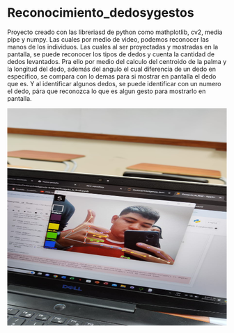 # Reconocimiento_dedosygestos

Proyecto creado con las libreriasd de python como mathplotlib, cv2, media pipe y numpy. Las cuales por medio de video, podemos reconocer las manos de los individuos.
Las cuales al ser proyectadas y mostradas en la pantalla, se puede reconocer los tipos de dedos y cuenta la cantidad de dedos levantados. Pra ello por medio del calculo del centroido de la palma
y la longitud del dedo, además del angulo el cual diferencia de un dedo en especifico, se compara con lo demas para si mostrar en pantalla el dedo que es.
 Y al identificar algunos dedos, se puede identificar con un numero el dedo, pára que reconozca lo que es algun gesto para mostrarlo en pantalla.

 <div align="center">
<img  width="600" height="500" src="https://github.com/Marianito5382/Reconocimiento_dedosygestos/blob/main/WhatsApp%20Image%202024-05-27%20at%208.58.12%20AM%20(1).jpeg">
</div>
